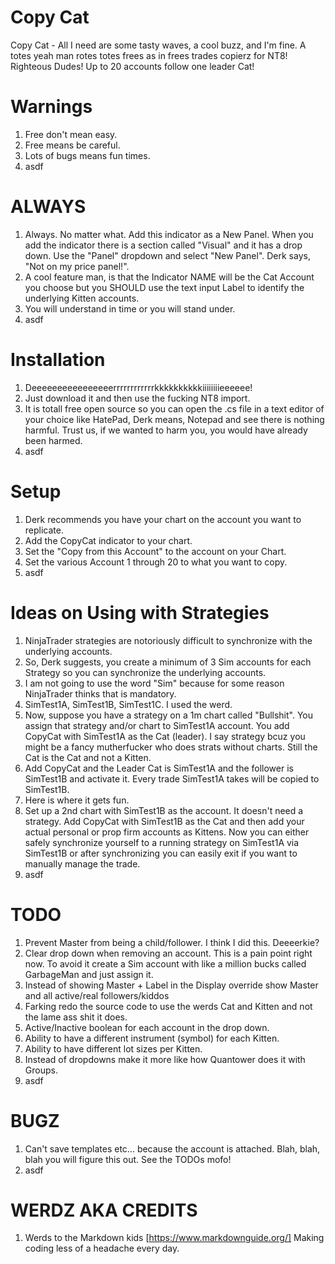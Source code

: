 Copy Cat
========
Copy Cat - All I need are some tasty waves, a cool buzz, and I'm fine. A totes yeah man rotes totes frees as in frees trades copierz for NT8! Righteous Dudes! Up to 20 accounts follow one leader Cat!


Warnings
========
1. Free don't mean easy.
2. Free means be careful.
3. Lots of bugs means fun times.
4. asdf

ALWAYS
======
1.  Always. No matter what.  Add this indicator as a New Panel.  When you add the indicator there is a section called "Visual" and it has a drop down. Use the "Panel" dropdown and select "New Panel". Derk says, "Not on my price panel!".
2.  A cool feature man, is that the Indicator NAME will be the Cat Account you choose but you SHOULD use the text input Label to identify the underlying Kitten accounts.
3.  You will understand in time or you will stand under.
4.  asdf

Installation
=============
1. Deeeeeeeeeeeeeeeerrrrrrrrrrrrkkkkkkkkkkiiiiiiiieeeeee!
2. Just download it and then use the fucking NT8 import.
3. It is totall free open source so you can open the .cs file in a text editor of your choice like HatePad, Derk means, Notepad and see there is nothing harmful.  Trust us, if we wanted to harm you, you would have already been harmed.
4. asdf
   
Setup
=====
1. Derk recommends you have your chart on the account you want to replicate.
2. Add the CopyCat indicator to your chart.
3. Set the "Copy from this Account" to the account on your Chart.
4. Set the various Account 1 through 20 to what you want to copy.
5. asdf

Ideas on Using with Strategies
==============================
1. NinjaTrader strategies are notoriously difficult to synchronize with the underlying accounts.
2. So, Derk suggests, you create a minimum of 3 Sim accounts for each Strategy so you can synchronize the underlying accounts.
3. I am not going to use the word "Sim" because for some reason NinjaTrader thinks that is mandatory.
4. SimTest1A, SimTest1B, SimTest1C. I used the werd.  
5. Now, suppose you have a strategy on a 1m chart called "Bullshit".  You assign that strategy and/or chart to SimTest1A account. You add CopyCat with SimTest1A as the Cat (leader).  I say strategy bcuz you might be a fancy mutherfucker who does strats without charts. Still the Cat is the Cat and not a Kitten.
6. Add CopyCat and the Leader Cat is SimTest1A and the follower is SimTest1B and activate it.  Every trade SimTest1A takes will be copied to SimTest1B.
7. Here is where it gets fun.
8. Set up a 2nd chart with SimTest1B as the account.  It doesn't need a strategy.  Add CopyCat with SimTest1B as the Cat and then add your actual personal or prop firm accounts as Kittens.  Now you can either safely synchronize yourself to a running strategy on SimTest1A via SimTest1B or after synchronizing you can easily exit if you want to manually manage the trade.
9. asdf

TODO
====
1. Prevent Master from being a child/follower.  I think I did this. Deeeerkie?
2. Clear drop down when removing an account. This is a pain point right now. To avoid it create a Sim account with like a million bucks called GarbageMan and just assign it.
3. Instead of showing Master + Label in the Display override show Master and all active/real followers/kiddos
4. Farking redo the source code to use the werds Cat and Kitten and not the lame ass shit it does.
5. Active/Inactive boolean for each account in the drop down.
6. Ability to have a different instrument (symbol) for each Kitten.
7. Ability to have different lot sizes per Kitten.
8. Instead of dropdowns make it more like how Quantower does it with Groups.
9. asdf

BUGZ
====
1. Can't save templates etc... because the account is attached. Blah, blah, blah you will figure this out.  See the TODOs mofo!
2. asdf
   
WERDZ AKA CREDITS
=================
1. Werds to the Markdown kids [https://www.markdownguide.org/] Making coding less of a headache every day.


